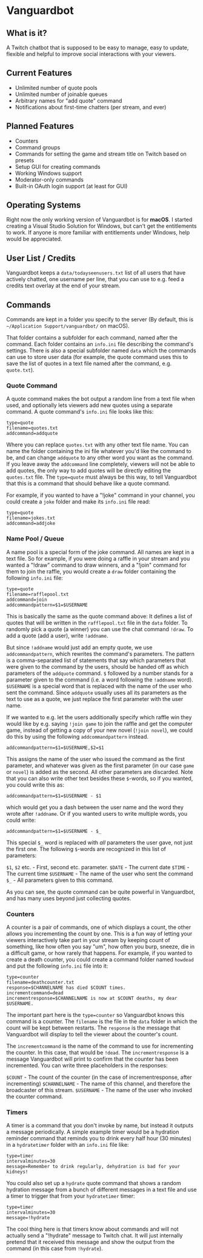 #  Vanguardbot

## What is it?

A Twitch chatbot that is supposed to be easy to manage, easy to update, flexible and helpful to improve social interactions with your viewers.

## Current Features

- Unlimited number of quote pools
- Unlimited number of joinable queues
- Arbitrary names for "add quote" command
- Notifications about first-time chatters (per stream, and ever)

## Planned Features

- Counters
- Command groups
- Commands for setting the game and stream title on Twitch based on presets
- Setup GUI for creating commands
- Working Windows support
- Moderator-only commands
- Built-in OAuth login support (at least for GUI)

## Operating Systems

Right now the only working version of Vanguardbot is for **macOS**. I started creating a Visual Studio Solution for Windows, but can't get the entitlements to work. If anyone is more familiar with entitlements under Windows, help would be appreciated.

## User List / Credits

Vanguardbot keeps a `data/todayseenusers.txt` list of all users that have actively chatted, one username per line, that you can use to e.g. feed a credits text overlay at the end of your stream.

## Commands

Commands are kept in a folder you specify to the server (By default, this is `~/Application Support/vanguardbot/` on macOS).

That folder contains a subfolder for each command, named after the command. Each folder contains an `info.ini` file describing the command's settings. There is also a special subfolder named `data` which the commands can use to store user data (for example, the quote command uses this to save the list of quotes in a text file named after the command, e.g. `quote.txt`).

### Quote Command

A quote command makes the bot output a random line from a text file when used, and optionally lets viewers add new quotes using a separate command. A quote command's `info.ini` file looks like this:

    type=quote
    filename=quotes.txt
    addcommand=addquote

Where you can replace `quotes.txt` with any other text file name. You can name the folder containing the ini file whatever you'd like the command to be, and can change `addquote` to any other word you want as the command. If you leave away the `addcommand` line completely, viewers will not be able to add quotes, the only way to add quotes will be directly editing the `quotes.txt` file. The `type=quote` must always be this way, to tell Vanguardbot that this is a command that should behave like a quote command.

For example, if you wanted to have a "!joke" command in your channel, you could create a `joke` folder and make its `info.ini` file read:

    type=quote
    filename=jokes.txt
    addcommand=addjoke

### Name Pool / Queue 

A name pool is a special form of the joke command. All names are kept in a text file. So for example, if you were doing a raffle in your stream and you wanted a "!draw" command to draw winners, and a "!join" command for them to join the raffle, you would create a `draw` folder containing the following `info.ini` file:

    type=quote
    filename=rafflepool.txt
    addcommand=join
    addcommandpattern=$1=$USERNAME

This is basically the same as the quote command above: It defines a list of quotes that will be written in the `rafflepool.txt` file in the `data` folder. To randomly pick a quote (a winner) you can use the chat command `!draw`. To add a quote (add a user), write `!addname`.

But since `!addname` would just add an empty quote, we use `addcommandpattern`, which rewrites the command's parameters. The pattern is a comma-separated list of statements that say which parameters that were given to the command by the users, should be handed off as which parameters of the `addquote` command. `$` followed by a number stands for a parameter given to the command (i.e. a word following the `!addname` word). `$USERNAME` is a special word that is replaced with the name of the user who sent the command. Since `addquote` usually uses all its parameters as the text to use as a quote, we just replace the first parameter with the user name.

If we wanted to e.g. let the users additionally specify which raffle win they would like by e.g. saying `!join game` to join the raffle and get the computer game, instead of getting a copy of your new novel (`!join novel`), we could do this by using the following `addcommandpattern` instead.

    addcommandpattern=$1=$USERNAME,$2=$1

This assigns the name of the user who issued the command as the first parameter, and whatever was given as the first parameter (in our case `game` or `novel`) is added as the second. All other parameters are discarded. Note that you can also write other text besides these `$`-words, so if you wanted, you could write this as:

    addcommandpattern=$1=$USERNAME - $1

which would get you a dash between the user name and the word they wrote after `!addname`. Or if you wanted users to write multiple words, you could write:

    addcommandpattern=$1=$USERNAME - $_

This special `$_` word is replaced with _all_ parameters the user gave, not just the first one.
The following `$`-words are recognized in this list of parameters:

`$1`, `$2` etc. - First, second etc. parameter.
`$DATE` - The current date
`$TIME` - The current time
`$USERNAME` - The name of the user who sent the command
`$_` - All parameters given to this command.

As you can see, the quote command can be quite powerful in Vanguardbot, and has many uses beyond just collecting quotes.

### Counters

A counter is a pair of commands, one of which displays a count, the other allows you incrementing the count
by one. This is a fun way of letting your viewers interactively take part in your stream by keeping count of
something, like how often you say "um", how often you burp, sneeze, die in a difficult game, or how rarely that
happens. For example, if you wanted to create a death counter, you could create a command folder named
`howdead` and put the following `info.ini` file into it:

    type=counter
    filename=deathcounter.txt
    response=$CHANNELNAME has died $COUNT times.
    incrementcommand=dead
    incrementresponse=$CHANNELNAME is now at $COUNT deaths, my dear $USERNAME.

The important part here is the `type=counter` so Vanguardbot knows this command is a counter. The `filename` is the file in the `data` folder in which the count will be kept between restarts. The `response` is the message that Vanguardbot will display to tell the viewer about the counter's count.

The `incrementcommand` is the name of the command to use for incrementing the counter. In this case, that would be `!dead`. The `incrementresponse` is a message Vanguardbot will print to confirm that the counter has been incremented. You can write three placeholders in the responses:

`$COUNT` - The count of the counter (in the case of incrementresponse, after incrementing)
`$CHANNELNAME` - The name of this channel, and therefore the broadcaster of this stream.
`$USERNAME` - The name of the user who invoked the counter command.

### Timers

A timer is a command that you don't invoke by name, but instead it outputs a message periodically. A simple example timer would be a hydration reminder command that reminds you to drink every half hour (30 minutes) in a `hydratetimer` folder with an `info.ini` file like:

    type=timer
    intervalminutes=30
    message=Remember to drink regularly, dehydration is bad for your kidneys!

You could also set up a `hydrate` quote command that shows a random hydration message from a bunch of different messages in a text file and use a timer to trigger that from your `hydratetimer` timer:

    type=timer
    intervalminutes=30
    message=!hydrate

The cool thing here is that timers know about commands and will not actually send a "!hydrate" message to Twitch chat. It will just internally pretend that it received this message and show the output from the command (in this case from `!hydrate`).
